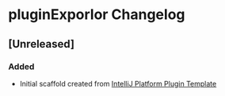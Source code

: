 <!-- Keep a Changelog guide -> https://keepachangelog.com -->

# pluginExporlor Changelog

## [Unreleased]
### Added
- Initial scaffold created from [IntelliJ Platform Plugin Template](https://github.com/JetBrains/intellij-platform-plugin-template)

